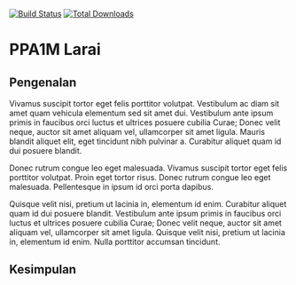 [![Build Status](https://travis-ci.org/aidanraskil/larai.svg?branch=master)](https://travis-ci.org/aidanraskil/larai)
<a href="https://packagist.org/packages/aidanraskil/larai"><img src="https://poser.pugx.org/laravel/framework/d/total.svg" alt="Total Downloads"></a>
# PPA1M Larai

## Pengenalan
Vivamus suscipit tortor eget felis porttitor volutpat. Vestibulum ac diam sit amet quam vehicula elementum sed sit amet dui. Vestibulum ante ipsum primis in faucibus orci luctus et ultrices posuere cubilia Curae; Donec velit neque, auctor sit amet aliquam vel, ullamcorper sit amet ligula. Mauris blandit aliquet elit, eget tincidunt nibh pulvinar a. Curabitur aliquet quam id dui posuere blandit.

Donec rutrum congue leo eget malesuada. Vivamus suscipit tortor eget felis porttitor volutpat. Proin eget tortor risus. Donec rutrum congue leo eget malesuada. Pellentesque in ipsum id orci porta dapibus.

Quisque velit nisi, pretium ut lacinia in, elementum id enim. Curabitur aliquet quam id dui posuere blandit. Vestibulum ante ipsum primis in faucibus orci luctus et ultrices posuere cubilia Curae; Donec velit neque, auctor sit amet aliquam vel, ullamcorper sit amet ligula. Quisque velit nisi, pretium ut lacinia in, elementum id enim. Nulla porttitor accumsan tincidunt.

## Kesimpulan
